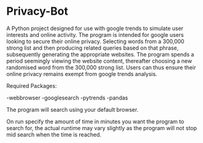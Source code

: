 # Privacy-Bot

A Python project designed for use with google trends to simulate user interests and online activity. The program is intended for google users looking to secure their online privacy. Selecting words from a 300,000 strong list and then producing related queries based on that phrase, subsequently generating the appropriate websites. The program spends a period seemingly viewing the website content,  thereafter choosing a new randomised word from the 300,000 strong list. Users can thus ensure their online privacy remains exempt from google trends analysis. 

Required Packages:

-webbrowser
-googlesearch
-pytrends
-pandas


The program will search using your default browser.

On run specify the amount of time in minutes you want the program to search for,
the actual runtime may vary slightly as the program will not stop mid search when 
the time is reached.
